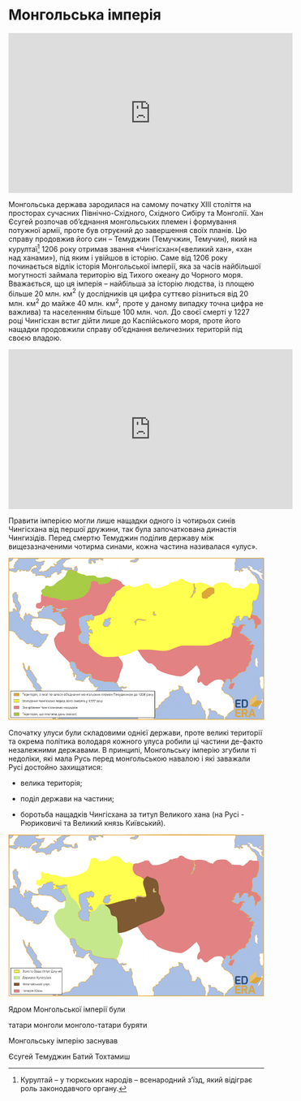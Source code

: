 Монгольська імперія
===================

<div class="fluidMedia">
<iframe align="center" width="560" height="315" src="https://www.youtube.com/embed/dwBTJ585VO8" frameborder="0" allowfullscreen></iframe>
</div>
<div class="popup">
</div>

Монгольська держава зародилася на самому початку ХІІІ століття на
просторах сучасних Північно-Східного, Східного Сибіру та Монголії. Хан
Єсугей розпочав об’єднання монгольських племен і формування потужної
армії, проте був отруєний до завершення своїх планів. Цю справу
продовжив його син – Темуджин (Темучжин, Темучин), який на курултаї[^1]
1206 року отримав звання «Чингісхан»(«великий хан», «хан над ханами»),
під яким і увійшов в історію. Саме від 1206 року починається відлік
історія Монгольської імперії, яка за часів найбільшої могутності займала
територію від Тихого океану до Чорного моря. Вважається, що ця імперія –
найбільша за історію людства, із площею більше 20 млн. км$^2$ (у
дослідників ця цифра суттєво різниться від 20 млн. км$^2$ до майже 40
млн. км$^2$, проте у даному випадку точна цифра не важлива) та
населенням більше 100 млн. чол. До своєї смерті у 1227 році Чингісхан
встиг дійти лише до Каспійського моря, проте його нащадки продовжили
справу об’єднання величезних територій під своєю владою.

<div class="fluidMedia">
<iframe align="center" width="560" height="315" src="https://www.youtube.com/embed/kOkclaPvLL4" frameborder="0" allowfullscreen></iframe>
</div>
<div class="popup">
</div>

Правити імперією могли лише нащадки одного із чотирьох синів Чингісхана
від першої дружини, так була започаткована династія Чингизідів. Перед
смертю Темуджин поділив державу між вищезазначеними чотирма синами,
кожна частина називалася «улус».

![image](konspect1.png)

Спочатку улуси були складовими однієї держави, проте великі території та
окрема політика володаря кожного улуса робили ці частини де-факто
незалежними державами. В принципі, Монгольську імперію згубили ті
недоліки, які мала Русь перед монгольською навалою і які заважали Русі
достойно захищатися:

-   велика територія;

-   поділ держави на частини;

-   боротьба нащадків Чингісхана за титул Великого хана (на Русі -
    Рюриковичі та Великий князь Київський).

![image](konspect2.png)

[^1]: Курултай – у тюркських народів – всенародний з’їзд, який відіграє роль законодавчого органу.

<quiz>
<question>
	<p>Ядром Монгольської імперії були</p>
        <answer>татари</answer>
	<answer correct>монголи</answer>
        <answer>монголо-татари</answer>
	<answer>буряти</answer>
</question>

<question>
	<p>Монгольську імперію заснував</p>
        <answer>Єсугей</answer>
	<answer correct>Темуджин</answer>
        <answer>Батий</answer>
	<answer>Тохтамиш</answer>
</question>
</quiz>